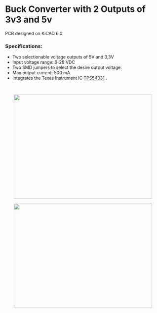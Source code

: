 # Buck Converter with 2 Outputs of 3v3 and 5v

PCB designed on KiCAD 6.0

### Specifications:
  - Two selectionable voltage outputs of 5V and 3,3V
  - Input voltage range: 6-28 VDC
  - Two SMD jumpers to select the desire output voltage.
  - Max output current: 500 mA.
  - Integrates the Texas Instrument IC [TPS54331](https://www.ti.com/lit/ds/symlink/tps54331.pdf) .
 <br>
<p align="center">
  <img width="448" height="336" src="https://github.com/darioGg3/Buck_Converter/blob/main/img/Front.png">
  <br>
  <br>
  <img width="448" height="336" src="https://github.com/darioGg3/Buck_Converter/blob/main/img/Back.png">
</p>




